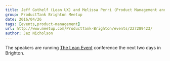 ```yaml
---
title: Jeff Gothelf (Lean UX) and Melissa Perri (Product Management and UX)
group: ProductTank Brighton Meetup
date: 2016/04/26
tags: [events,product-management]
url: http://www.meetup.com/ProductTank-Brighton/events/227289423/
author: Jez Nicholson
---
```

The speakers are running [The Lean Event](http://theleanevent.net/2016/) conference the next two days in Brighton.
